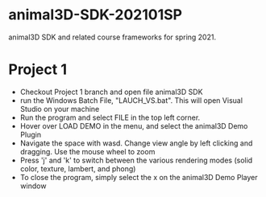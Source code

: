 # animal3D-SDK-202101SP
animal3D SDK and related course frameworks for spring 2021.
 
# Project 1
- Checkout Project 1 branch and open file animal3D SDK
- run the Windows Batch File, "LAUCH_VS.bat". This will open Visual Studio on your machine
- Run the program and select FILE in the top left corner.
- Hover over LOAD DEMO in the menu, and select the animal3D Demo Plugin
- Navigate the space with wasd. Change view angle by left clicking and dragging. Use the mouse wheel to zoom
- Press 'j' and 'k' to switch between the various rendering modes (solid color, texture, lambert, and phong)
- To close the program, simply select the x on the animal3D Demo Player window

